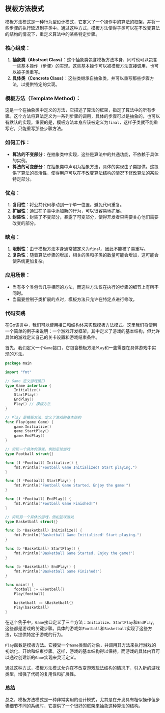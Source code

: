 ## 模板方法模式

模板方法模式是一种行为型设计模式，它定义了一个操作中的算法的框架，并将一些步骤的执行延迟到子类中。通过这种方式，模板方法使得子类可以在不改变算法的结构的情况下，重定义算法中的某些特定步骤。

### 核心组成：
1. **抽象类（Abstract Class）**：这个抽象类包含模板方法本身，同时也可以包含一些基本操作（步骤）的实现。这些基本操作可以被模板方法直接调用，也可以被子类重写。
2. **具体类（Concrete Class）**：这些类继承自抽象类，并可以重写那些步骤方法，以提供特定的实现。

### 模板方法（Template Method）：
这是一个在抽象类中定义的方法，它描述了算法的框架，指定了算法中的所有步骤。这个方法将算法定义为一系列步骤的调用，具体的步骤可以是抽象的，也可以有默认的实现。重要的是，模板方法本身应该被定义为`final`，这样子类就不能重写它，只能重写那些步骤方法。

### 如何工作：
- **算法的不变部分**：在抽象类中实现，这些是算法中的共通功能，不依赖于具体的实例。
- **算法的可变部分**：在抽象类中声明为抽象方法，具体的实现由子类提供。这提供了算法的灵活性，使得用户可以在不改变算法结构的情况下修改算法的某些特定部分。

### 优点：
1. **复用性**：将公共代码移动到一个单一位置，避免代码重复。
2. **扩展性**：通过在子类中添加新的行为，可以很容易地扩展。
3. **封装性**：封装了不变部分，暴露了可变部分，使得开发者只需要关心他们需要改变的部分。

### 缺点：
1. **限制性**：由于模板方法本身通常被定义为`final`，因此不能被子类重写。
2. **复杂性**：随着算法步骤的增加，相关的类和子类的数量可能会增加，这可能会使系统更加复杂。

### 应用场景：
- 当有多个类包含几乎相同的方法，而这些方法仅在执行的步骤的细节上有所不同时。
- 当需要控制子类扩展的点时，模板方法只允许在特定点进行修改。
### 代码实践
在Go语言中，我们可以使用接口和结构体来实现模板方法模式。这里我们将使用一个简单的例子来说明：一个游戏开发框架，其中定义了游戏的基本结构，但允许具体的游戏定义自己的关卡设置和游戏结束条件。

首先，我们定义一个`Game`接口，它包含模板方法`Play`和一些需要在具体游戏中实现的方法。

```go
package main

import "fmt"

// Game 定义游戏接口
type Game interface {
    Initialize()
    StartPlay()
    EndPlay()
    Play() // 模板方法
}

// Play 是模板方法，定义了游戏的基本结构
func Play(game Game) {
    game.Initialize()
    game.StartPlay()
    game.EndPlay()
}

// 实现一个具体的游戏，例如足球游戏
type Football struct{}

func (f *Football) Initialize() {
    fmt.Println("Football Game Initialized! Start playing.")
}

func (f *Football) StartPlay() {
    fmt.Println("Football Game Started. Enjoy the game!")
}

func (f *Football) EndPlay() {
    fmt.Println("Football Game Finished!")
}

// 实现另一个具体的游戏，例如篮球游戏
type Basketball struct{}

func (b *Basketball) Initialize() {
    fmt.Println("Basketball Game Initialized! Start playing.")
}

func (b *Basketball) StartPlay() {
    fmt.Println("Basketball Game Started. Enjoy the game!")
}

func (b *Basketball) EndPlay() {
    fmt.Println("Basketball Game Finished!")
}

func main() {
    football := &Football{}
    Play(football)

    basketball := &Basketball{}
    Play(basketball)
}
```

在这个例子中，`Game`接口定义了三个方法：`Initialize`、`StartPlay`和`EndPlay`，这些都是游戏的关键步骤。具体的游戏如`Football`和`Basketball`实现了这些方法，以提供特定于游戏的行为。

`Play`函数是模板方法。它接受一个`Game`类型的对象，并调用其方法来执行游戏的初始化、开始和结束步骤。这样，游戏的基本结构得以保持，而游戏的具体内容可以通过创建新的`Game`实现来灵活定义。

通过这种方式，模板方法模式允许在不改变游戏玩法结构的情况下，引入新的游戏类型，增强了代码的复用性和扩展性。

### 总结
总之，模板方法模式是一种非常实用的设计模式，尤其是在开发具有相似操作但步骤细节不同的系统时，它提供了一个很好的框架来抽象这种算法的结构。